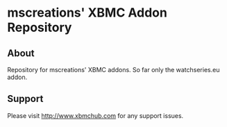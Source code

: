 mscreations' XBMC Addon Repository
===============================

About
-------------------------------
Repository for mscreations' XBMC addons. So far only the watchseries.eu addon.

Support
-------------------------------
Please visit http://www.xbmchub.com for any support issues. 
